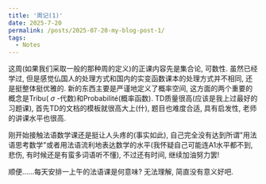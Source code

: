 ```yaml
---
title: '周记(1)'
date: 2025-7-20
permalink: /posts/2025-07-20-my-blog-post-1/
tags:
  - Notes
---
```


这周(如果我们采取一般的那种周的定义)的正课内容先是集合论, 可数性. 虽然已经学过, 但是感觉仏国人的处理方式和国内的实变函数课本的处理方式并不相同, 还是挺整体挺优雅的. 新的东西主要是严谨地定义了概率空间, 这方面的两个重要的概念是Tribu( $\sigma$ -代数)和Probabilité(概率函数). TD质量很高(应该是我上过最好的习题课), 首先TD的文档的模板就很高大上(什), 题目也难度合适, 具有启发性, 老师的讲课水平也很高.

刚开始接触法语数学课还是挺让人头疼的(事实如此), 自己完全没有达到所谓"用法语思考数学"或者用法语流利地表达数学的水平(我怀疑自己可能连A1水平都不到, 悲伤, 有时候还是有蛮多词语听不懂), 不过还有时间, 继续加油努力罢!

顺便......每天安排一上午的法语课是何意味? 无法理解, 简直没有意义好吧.

